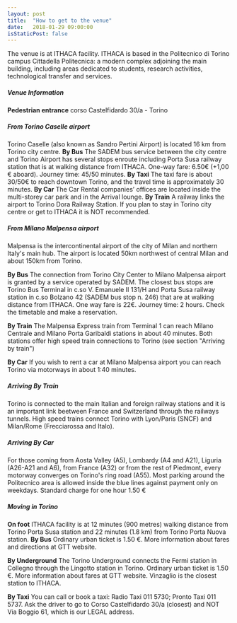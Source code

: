 ```yaml
---
layout: post
title:  "How to get to the venue"
date:   2018-01-29 09:00:00
isStaticPost: false
---
```

The venue is at ITHACA facility. ITHACA is based in the Politecnico di Torino campus Cittadella Politecnica: a modern complex adjoining the main building, including areas dedicated to students, research activities, technological transfer and services.

##### Venue Information
__Pedestrian entrance__ corso Castelfidardo 30/a - Torino

##### From Torino Caselle airport

Torino Caselle (also known as Sandro Pertini Airport) is located 16 km from Torino city centre.
__By Bus__ The SADEM bus service between the city centre and Torino Airport has several stops enroute including Porta Susa railway station that is at walking distance from ITHACA. One-way fare: 6.50€ (+1,00 € aboard). Journey time: 45/50 minutes.
__By Taxi__ The taxi fare is about 30/50€ to reach downtown Torino, and the travel time is approximately 30 minutes.
__By Car__ The Car Rental companies’ offices are located inside the multi-storey car park and in the Arrival lounge.
__By Train__ A railway links the airport to Torino Dora Railway Station. If you plan to stay in Torino city centre or get to ITHACA it is NOT recommended.

##### From Milano Malpensa airport
Malpensa is the intercontinental airport of the city of Milan and northern Italy's main hub. The airport is located 50km northwest of central Milan and about 150km from Torino.

__By Bus__ The connection from Torino City Center to Milano Malpensa airport is granted by a service operated by SADEM. The closest bus stops are Torino Bus Terminal in c.so V. Emanuele II 131/H and Porta Susa railway station in c.so Bolzano 42 (SADEM bus stop n. 246) that are at walking distance from ITHACA. One way fare is 22€. Journey time: 2 hours. Check the timetable and make a reservation.

__By Train__ The Malpensa Express train from Terminal 1 can reach Milano Centrale and Milano Porta Garibaldi stations in about 40 minutes. Both stations offer high speed train connections to Torino (see section "Arriving by train")

__By Car__ If you wish to rent a car at Milano Malpensa airport you can reach Torino via motorways in about 1:40 minutes.

##### Arriving By Train
Torino is connected to the main Italian and foreign railway stations and it is an important link beetween France and Switzerland through the railways tunnels. High speed trains connect Torino with Lyon/Paris (SNCF) and Milan/Rome (Frecciarossa and Italo).

##### Arriving By Car
For those coming from Aosta Valley (A5), Lombardy (A4 and A21), Liguria (A26-A21 and A6), from France (A32) or from the rest of Piedmont, every motorway converges on Torino's ring road (A55). Most parking around the Politecnico area is allowed inside the blue lines against payment only on weekdays. Standard charge for one hour 1.50 €

##### Moving in Torino
__On foot__ ITHACA facility is at 12 minutes (900 metres) walking distance from Torino Porta Susa station and 22 minutes (1.8 km) from Torino Porta Nuova station.
__By Bus__ Ordinary urban ticket is 1.50 €. More information about fares and directions at GTT website.

__By Underground__ The Torino Underground connects the Fermi station in Collegno through the Lingotto station in Torino. Ordinary urban ticket is 1.50 €. More information about fares at GTT website. Vinzaglio is the closest station to ITHACA.

__By Taxi__ You can call or book a taxi: Radio Taxi 011 5730; Pronto Taxi 011 5737. Ask the driver to go to Corso Castelfidardo 30/a (closest) and NOT Via Boggio 61, which is our LEGAL address.
